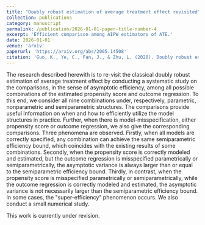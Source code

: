 ```yaml
---
title: "Doubly robust estimation of average treatment effect revisited"
collection: publications
category: manuscript
permalink: /publication/2026-01-01-paper-title-number-4
excerpt: 'Efficient comparison among AIPW estimators of ATE.'
date: 2026-01-01
venue: 'arxiv'
paperurl: 'https://arxiv.org/abs/2005.14508'
citation: 'Guo, K., Ye, C., Fan, J., & Zhu, L. (2020). Doubly robust estimation of average treatment effect revisited. arXiv preprint arXiv:2005.14508.'
---
```


The research described herewith is to re-visit the classical doubly robust estimation of average treatment effect by conducting a systematic study on the comparisons, in the sense of asymptotic efficiency, among all possible combinations of the estimated propensity score and outcome regression. To this end, we consider all nine combinations under, respectively, parametric, nonparametric and semiparametric structures. The comparisons provide useful information on when and how to efficiently utilize the model structures in practice. Further, when there is model-misspecification, either propensity score or outcome regression, we also give the corresponding comparisons. Three phenomena are observed. Firstly, when all models are correctly specified, any combination can achieve the same semiparametric efficiency bound, which coincides with the existing results of some combinations. Secondly, when the propensity score is correctly modeled and estimated, but the outcome regression is misspecified parametrically or semiparametrically, the asymptotic variance is always larger than or equal to the semiparametric efficiency bound. Thirdly, in contrast, when the propensity score is misspecified parametrically or semiparametrically, while the outcome regression is correctly modeled and estimated, the asymptotic variance is not necessarily larger than the semiparametric efficiency bound. In some cases, the "super-efficiency" phenomenon occurs. We also conduct a small numerical study.

This work is currently under revision.

